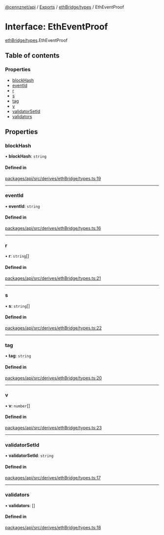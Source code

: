 [@cennznet/api](../README.md) / [Exports](../modules.md) / [ethBridge/types](../modules/ethbridge_types.md) / EthEventProof

# Interface: EthEventProof

[ethBridge/types](../modules/ethbridge_types.md).EthEventProof

## Table of contents

### Properties

- [blockHash](ethbridge_types.etheventproof.md#blockhash)
- [eventId](ethbridge_types.etheventproof.md#eventid)
- [r](ethbridge_types.etheventproof.md#r)
- [s](ethbridge_types.etheventproof.md#s)
- [tag](ethbridge_types.etheventproof.md#tag)
- [v](ethbridge_types.etheventproof.md#v)
- [validatorSetId](ethbridge_types.etheventproof.md#validatorsetid)
- [validators](ethbridge_types.etheventproof.md#validators)

## Properties

### blockHash

• **blockHash**: `string`

#### Defined in

[packages/api/src/derives/ethBridge/types.ts:19](https://github.com/cennznet/api.js/blob/d167385/packages/api/src/derives/ethBridge/types.ts#L19)

___

### eventId

• **eventId**: `string`

#### Defined in

[packages/api/src/derives/ethBridge/types.ts:16](https://github.com/cennznet/api.js/blob/d167385/packages/api/src/derives/ethBridge/types.ts#L16)

___

### r

• **r**: `string`[]

#### Defined in

[packages/api/src/derives/ethBridge/types.ts:21](https://github.com/cennznet/api.js/blob/d167385/packages/api/src/derives/ethBridge/types.ts#L21)

___

### s

• **s**: `string`[]

#### Defined in

[packages/api/src/derives/ethBridge/types.ts:22](https://github.com/cennznet/api.js/blob/d167385/packages/api/src/derives/ethBridge/types.ts#L22)

___

### tag

• **tag**: `string`

#### Defined in

[packages/api/src/derives/ethBridge/types.ts:20](https://github.com/cennznet/api.js/blob/d167385/packages/api/src/derives/ethBridge/types.ts#L20)

___

### v

• **v**: `number`[]

#### Defined in

[packages/api/src/derives/ethBridge/types.ts:23](https://github.com/cennznet/api.js/blob/d167385/packages/api/src/derives/ethBridge/types.ts#L23)

___

### validatorSetId

• **validatorSetId**: `string`

#### Defined in

[packages/api/src/derives/ethBridge/types.ts:17](https://github.com/cennznet/api.js/blob/d167385/packages/api/src/derives/ethBridge/types.ts#L17)

___

### validators

• **validators**: []

#### Defined in

[packages/api/src/derives/ethBridge/types.ts:18](https://github.com/cennznet/api.js/blob/d167385/packages/api/src/derives/ethBridge/types.ts#L18)
